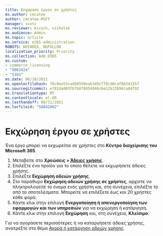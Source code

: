 ```yaml
---
title: Εκχώρηση έργου σε χρήστες
ms.author: cmcatee
author: cmcatee-MSFT
manager: scotv
ms.reviewer: micurn, nicholak
ms.audience: Admin
ms.topic: article
ms.service: o365-administration
ROBOTS: NOINDEX, NOFOLLOW
localization_priority: Priority
ms.collection: Adm_O365
ms.custom:
- commerce_licensing
- "9002424"
- "5103"
ms.date: 08/10/2021
ms.openlocfilehash: f8c0ee53cadb8559eab349cf78cd8caf86341557
ms.sourcegitcommit: e781da003fb7b878854846cbe12b13b9dca8df92
ms.translationtype: MT
ms.contentlocale: el-GR
ms.lasthandoff: 08/31/2021
ms.locfileid: "58842802"
---
```

# <a name="assign-project-to-users"></a>Εκχώρηση έργου σε χρήστες

Ένα έργο μπορεί να εκχωρείται σε χρήστες στο **Κέντρο διαχείρισης του Microsoft 365**.

1. Μεταβείτε στο **Χρεώσεις > [Άδειες χρήσης](https://go.microsoft.com/fwlink/p/?linkid=842264)**.
2. Επιλέξτε ένα προϊόν για το οποίο θέλετε να εκχωρήσετε άδειες χρήσης.
3. Επιλέξτε **Εκχώρηση αδειών χρήσης**.
4. Στο παράθυρο **Εκχώρηση αδειών χρήσης σε χρήστες**, αρχίστε να πληκτρολογείτε το όνομα ενός χρήστη και, στη συνέχεια, επιλέξτε το από τα αποτελέσματα. Μπορείτε να επιλέξετε έως και 20 χρήστες κάθε φορά.
5. Κάντε κλικ στην επιλογή **Ενεργοποίηση ή απενεργοποίηση των εφαρμογών και των υπηρεσιών** για να εκχώρηση ή κατάργηση.
6. Κάντε κλικ στην επιλογή **Εκχώρηση** και, στη συνέχεια, **Κλείσιμο**.

Για να αγοράσετε περισσότερες ή να καταργήσετε άδειες χρήσης, ανατρέξτε στο θέμα [Αγορά ή κατάργηση αδειών χρήσης](https://docs.microsoft.com/microsoft-365/commerce/licenses/buy-licenses#buy-or-remove-licenses-for-your-business-subscription).